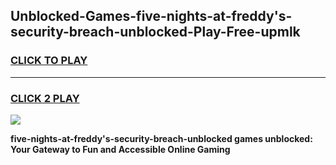 
## Unblocked-Games-five-nights-at-freddy's-security-breach-unblocked-Play-Free-upmlk
<h3>
<a href="https://premium76.site?title=five-nights-at-freddy's-security-breach-unblocked&ref=19M">CLICK TO PLAY</a></h3>
<hr>

<h3>
<a href="https://premium76.site?title=five-nights-at-freddy's-security-breach-unblocked&ref=19M">CLICK 2 PLAY</a>
  
</h3>

<a href="https://premium76.site?title=five-nights-at-freddy's-security-breach-unblocked&ref=19M"><img src="https://clearcache.store/games.png"></a>


**five-nights-at-freddy's-security-breach-unblocked games unblocked: Your Gateway to Fun and Accessible Online Gaming**
